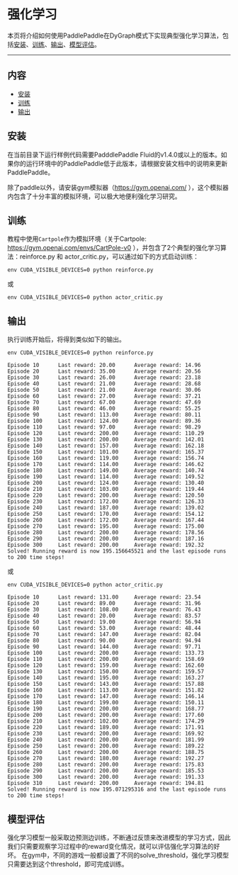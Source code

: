 # 强化学习
本页将介绍如何使用PaddlePaddle在DyGraph模式下实现典型强化学习算法，包括[安装](#installation)、[训练](#training-a-model)、[输出](#log)、[模型评估](#evaluation)。

---
## 内容
- [安装](#installation)
- [训练](#training-a-model)
- [输出](#log)

## 安装

在当前目录下运行样例代码需要PadddlePaddle Fluid的v1.4.0或以上的版本。如果你的运行环境中的PaddlePaddle低于此版本，请根据安装文档中的说明来更新PaddlePaddle。

除了paddle以外，请安装gym模拟器（https://gym.openai.com/ ），这个模拟器内包含了十分丰富的模拟环境，可以极大地便利强化学习研究。

## 训练
教程中使用`Cartpole`作为模拟环境（关于Cartpole: https://gym.openai.com/envs/CartPole-v0 ），并包含了2个典型的强化学习算法：reinforce.py 和 actor_critic.py，可以通过如下的方式启动训练：
```
env CUDA_VISIBLE_DEVICES=0 python reinforce.py
```
或
```
env CUDA_VISIBLE_DEVICES=0 python actor_critic.py
```

## 输出
执行训练开始后，将得到类似如下的输出。

```
env CUDA_VISIBLE_DEVICES=0 python reinforce.py

Episode 10      Last reward: 20.00      Average reward: 14.96
Episode 20      Last reward: 35.00      Average reward: 20.56
Episode 30      Last reward: 26.00      Average reward: 23.18
Episode 40      Last reward: 21.00      Average reward: 28.68
Episode 50      Last reward: 21.00      Average reward: 30.06
Episode 60      Last reward: 27.00      Average reward: 37.21
Episode 70      Last reward: 67.00      Average reward: 47.69
Episode 80      Last reward: 46.00      Average reward: 55.25
Episode 90      Last reward: 113.00     Average reward: 80.11
Episode 100     Last reward: 124.00     Average reward: 89.36
Episode 110     Last reward: 97.00      Average reward: 98.29
Episode 120     Last reward: 200.00     Average reward: 110.29
Episode 130     Last reward: 200.00     Average reward: 142.01
Episode 140     Last reward: 157.00     Average reward: 162.18
Episode 150     Last reward: 101.00     Average reward: 165.37
Episode 160     Last reward: 119.00     Average reward: 156.74
Episode 170     Last reward: 114.00     Average reward: 146.62
Episode 180     Last reward: 149.00     Average reward: 140.74
Episode 190     Last reward: 114.00     Average reward: 149.52
Episode 200     Last reward: 124.00     Average reward: 130.40
Episode 210     Last reward: 103.00     Average reward: 119.44
Episode 220     Last reward: 200.00     Average reward: 120.50
Episode 230     Last reward: 172.00     Average reward: 126.33
Episode 240     Last reward: 187.00     Average reward: 139.02
Episode 250     Last reward: 170.00     Average reward: 154.12
Episode 260     Last reward: 172.00     Average reward: 167.44
Episode 270     Last reward: 195.00     Average reward: 175.00
Episode 280     Last reward: 200.00     Average reward: 178.56
Episode 290     Last reward: 200.00     Average reward: 187.16
Episode 300     Last reward: 200.00     Average reward: 192.32
Solved! Running reward is now 195.156645521 and the last episode runs to 200 time steps!

```
或
```
env CUDA_VISIBLE_DEVICES=0 python actor_critic.py

Episode 10      Last reward: 131.00     Average reward: 23.54
Episode 20      Last reward: 89.00      Average reward: 31.96
Episode 30      Last reward: 108.00     Average reward: 76.43
Episode 40      Last reward: 20.00      Average reward: 83.57
Episode 50      Last reward: 19.00      Average reward: 56.94
Episode 60      Last reward: 53.00      Average reward: 48.44
Episode 70      Last reward: 147.00     Average reward: 82.04
Episode 80      Last reward: 90.00      Average reward: 94.94
Episode 90      Last reward: 144.00     Average reward: 97.71
Episode 100     Last reward: 200.00     Average reward: 133.73
Episode 110     Last reward: 200.00     Average reward: 158.69
Episode 120     Last reward: 159.00     Average reward: 162.60
Episode 130     Last reward: 150.00     Average reward: 159.57
Episode 140     Last reward: 195.00     Average reward: 163.27
Episode 150     Last reward: 143.00     Average reward: 157.88
Episode 160     Last reward: 113.00     Average reward: 151.82
Episode 170     Last reward: 147.00     Average reward: 146.14
Episode 180     Last reward: 199.00     Average reward: 150.11
Episode 190     Last reward: 200.00     Average reward: 168.77
Episode 200     Last reward: 200.00     Average reward: 177.60
Episode 210     Last reward: 102.00     Average reward: 174.29
Episode 220     Last reward: 189.00     Average reward: 171.91
Episode 230     Last reward: 200.00     Average reward: 169.92
Episode 240     Last reward: 200.00     Average reward: 181.99
Episode 250     Last reward: 200.00     Average reward: 189.22
Episode 260     Last reward: 200.00     Average reward: 188.75
Episode 270     Last reward: 180.00     Average reward: 192.27
Episode 280     Last reward: 200.00     Average reward: 175.83
Episode 290     Last reward: 200.00     Average reward: 185.53
Episode 300     Last reward: 200.00     Average reward: 191.33
Episode 310     Last reward: 200.00     Average reward: 194.81
Solved! Running reward is now 195.071295316 and the last episode runs to 200 time steps!
```

## 模型评估
强化学习模型一般采取边预测边训练，不断通过反馈来改进模型的学习方式，因此我们只需要观察学习过程中的reward变化情况，就可以评估强化学习算法的好坏。
在gym中，不同的游戏一般都设置了不同的solve_threshold，强化学习模型只需要达到这个threshold，即可完成训练。
